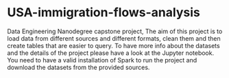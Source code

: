 # USA-immigration-flows-analysis
Data Engineering Nanodegree capstone project,
The aim of this project is to load data from different sources and different formats, clean them and then create tables that are easier to query.
To have more info about the datasets and the details of the project please have a look at the Jupyter notebook.
You need to have a valid installation of Spark to run the project and download the datasets from the provided sources.
